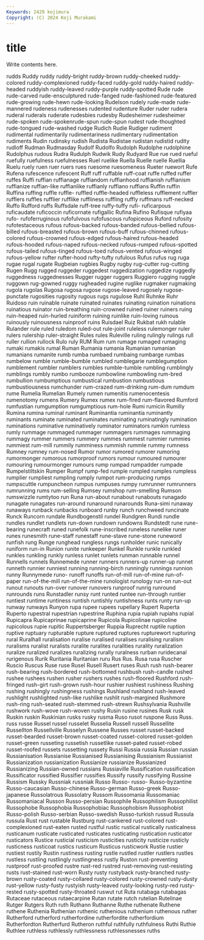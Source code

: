 ```yaml
---
Keywords: 2429 kojimura
Copyright: (C) 2024 Koji Murakami
---
```


# title

Write contents here.



 rudds Ruddy ruddy ruddy-bright ruddy-brown ruddy-cheeked ruddy-colored ruddy-complexioned ruddy-faced
ruddy-gold ruddy-haired ruddy-headed ruddyish ruddy-leaved ruddy-purple ruddy-spotted Rude rude rude-carved
rude-ensculptured rude-fanged rude-fashioned rude-featured rude-growing rude-hewn rude-looking Rudelson rudely rude-made
rude-mannered rudeness rudenesses rudented rudenture Ruder ruder rudera ruderal ruderals
ruderate rudesbies rudesby Rudesheimer rudesheimer rude-spoken rude-spokenrude-spun rude-spun rudest rude-thoughted
rude-tongued rude-washed rudge Rudich Rudie Rudiger rudiment rudimental rudimentarily rudimentariness
rudimentary rudimentation rudiments Rudin rudinsky rudish Rudista Rudistae rudistan rudistid
rudity rudloff Rudman Rudmasday Rudolf Rudolfo Rudolph Rudolphe rudolphine Rudolphus
rudous Rudra Rudulph Rudwik Rudy Rudyard Rue rue rued rueful
ruefully ruefulness ruefulnesses Ruel ruelike Ruella Ruelle ruelle Ruellia Ruelu
ruely ruen ruer ruers rues ruesome ruesomeness Rueter ruewort Rufe
Rufena rufescence rufescent Ruff ruff ruffable ruff-coat ruffe ruffed ruffer
ruffes Ruffi ruffian ruffianage ruffiandom ruffianhood ruffianish ruffianism ruffianize ruffian-like
ruffianlike ruffianly ruffiano ruffians Ruffin ruffin Ruffina ruffing ruffle ruffle-
ruffled ruffle-headed ruffleless rufflement ruffler rufflers ruffles rufflier rufflike ruffliness
ruffling ruffly ruffmans ruff-necked Ruffo Rufford ruffs Ruffsdale ruff-tree ruffy-tuffy
rufi- ruficarpous ruficaudate ruficoccin ruficornate rufigallic Rufina Rufino Rufisque rufiyaa
rufo- rufoferruginous rufofulvous rufofuscous rufopiceous Ruford rufosity rufotestaceous rufous rufous-backed
rufous-banded rufous-bellied rufous-billed rufous-breasted rufous-brown rufous-buff rufous-chinned rufous-colored rufous-crowned rufous-edged
rufous-haired rufous-headed rufous-hooded rufous-naped rufous-necked rufous-rumped rufous-spotted rufous-tailed rufous-tinged rufous-toed
rufous-vented rufous-winged rufous-yellow rufter rufter-hood rufty-tufty rufulous Rufus rufus rug
ruga rugae rugal rugate Rugbeian rugbies Rugby rugby rug-cutter rug-cutting
Rugen Rugg rugged ruggeder ruggedest ruggedization ruggedize ruggedly ruggedness ruggednesses
Rugger rugger ruggers Ruggiero rugging ruggle ruggown rug-gowned ruggy rugheaded
rugine ruglike rugmaker rugmaking rugola rugolas Rugosa rugosa rugose rugose-leaved
rugosely rugose-punctate rugosities rugosity rugous rugs rugulose Ruhl Ruhnke Ruhr
Ruidoso ruin ruinable ruinate ruinated ruinates ruinating ruination ruinations ruinatious
ruinator ruin-breathing ruin-crowned ruined ruiner ruiners ruing ruin-heaped ruin-hurled ruiniform
ruining ruinlike ruin-loving ruinous ruinously ruinousness ruinproof ruins Ruisdael Ruiz
Rukbat rukh rulable Rulander rule ruled ruledom ruled-out rule-joint ruleless
rulemonger ruler rulers rulership ruler-straight Rules rules Ruleville ruling rulingly
rulings rull ruller rullion rullock Rulo ruly RUM Rum rum
rumage rumaged rumaging rumaki rumakis rumal Ruman Rumania rumania Rumanian
rumanian rumanians rumanite rumb rumba rumbaed rumbaing rumbarge rumbas rumbelow
rumble rumble-bumble rumbled rumblegarie rumblegumption rumblement rumbler rumblers rumbles rumble-tumble
rumbling rumblingly rumblings rumbly rumbo rumbooze rumbowline rumbowling rum-bred rumbullion
rumbumptious rumbustical rumbustion rumbustious rumbustiousness rumchunder rum-crazed rum-drinking rum-dum rumdum
rume Rumelia Rumelian Rumely rumen rumenitis rumenocentesis rumenotomy rumens Rumery
Rumex rumex rum-fired rum-flavored Rumford rumfustian rumgumption rumgumptious rum-hole Rumi
rumicin Rumilly Rumina rumina ruminal ruminant Ruminantia ruminantia ruminantly ruminants
ruminate ruminated ruminates ruminating ruminatingly rumination ruminations ruminative ruminatively ruminator
ruminators rumkin rumless rumly rummage rummaged rummager rummagers rummages rummaging
rummagy rummer rummers rummery rummes rummest rummier rummies rummiest rum-mill
rummily rumminess rummish rummle rummy rumness Rumney rumney rum-nosed Rumor
rumor rumored rumorer rumoring rumormonger rumorous rumorproof rumors rumour rumoured
rumourer rumouring rumourmonger rumours rump rumpad rumpadder rumpade Rumpelstiltskin Rumper
Rumpf rump-fed rumple rumpled rumples rumpless rumplier rumpliest rumpling rumply
rumpot rum-producing rumps rumpscuttle rumpuncheon rumpus rumpuses rumpy rumrunner rumrunners
rumrunning rums rum-selling Rumsey rumshop rum-smelling Rumson rumswizzle rumtytoo run
Runa run-about runabout runabouts runagado runagate runagates run-around runaround runarounds
Runa-simi runaway runaways runback runbacks runboard runby runch runchweed runcinate
Runck Runcorn rundale Rundbogenstil rundel Rundgren Rundi rundle rundles rundlet
rundlets run-down rundown rundowns Rundstedt rune rune-bearing runecraft runed runefolk
rune-inscribed runeless runelike runer runes runesmith rune-staff runestaff rune-stave rune-stone
runeword runfish rung Runge runghead rungless rungs runholder runic runically
runiform run-in Runion runite runkeeper Runkel Runkle runkle runkled runkles
runkling runkly runless runlet runlets runman runnable runnel Runnells runnels
Runnemede runner runners runners-up runner-up runnet runneth runnier runniest running
running-birch runningly runnings runnion runny Runnymede runo- runoff runoffs run-of-mill
run-of-mine run-of-paper run-of-the-mill run-of-the-mine runologist runology run-on run-out runout runouts
run-over runover runovers runproof runrig runround runrounds runs Runstadler runsy
runt runted runtee run-through runtier runtiest runtime runtiness runtish runtishly
runtishness runts runty run-up runway runways Runyon rupa rupee rupees
rupellary Rupert Ruperta Ruperto rupestral rupestrian rupestrine Ruphina rupia rupiah
rupiahs rupial Rupicapra Rupicaprinae rupicaprine Rupicola Rupicolinae rupicoline rupicolous rupie
rupitic Ruppertsberger Ruppia Ruprecht ruptile ruption ruptive ruptuary rupturable rupture
ruptured ruptures rupturewort rupturing rural Ruralhall ruralisation ruralise ruralised ruralises
ruralising ruralism ruralisms ruralist ruralists ruralite ruralites ruralities rurality ruralization
ruralize ruralized ruralizes ruralizing rurally ruralness rurban ruridecanal rurigenous Rurik
Ruritania Ruritanian ruru Rus Rus. Rusa rusa Ruscher Ruscio Ruscus
Ruse ruse Rusel Rusell Rusert ruses Rush rush rush-bearer rush-bearing
rush-bordered rush-bottomed rushbush rush-candle rushed rushee rushees rushen rusher rushers
rushes rush-floored Rushford rush-fringed rush-girt rush-grown rush-hour rushier rushiest rushiness
Rushing rushing rushingly rushingness rushings Rushland rushland rush-leaved rushlight rushlighted
rush-like rushlike rushlit rush-margined Rushmore rush-ring rush-seated rush-stemmed rush-strewn Rushsylvania
Rushville rushwork rush-wove rush-woven rushy Rusin rusine rusines Rusk rusk
Ruskin ruskin Ruskinian rusks rusky rusma Ruso rusot ruspone Russ
Russ. russ russe Russel russel russelet Russelia Russell russell Russellite
Russellton Russellville Russelyn Russene Russes russet russet-backed russet-bearded russet-brown russet-coated
russet-colored russet-golden russet-green russeting russetish russetlike russet-pated russet-robed russet-roofed russets
russetting russety Russi Russia russia Russian russian Russianisation Russianise Russianised
Russianising Russianism Russianist Russianization russianization Russianize russianize Russianized Russianizing Russian-owned
russians Russiaville Russification russification Russificator russified Russifier russifies Russify russify
russifying Russine Russism Russky Russniak russniak Russo Russo- russo- Russo-byzantine
Russo-caucasian Russo-chinese Russo-german Russo-greek Russo-japanese Russolatrous Russolatry Russom Russomania Russomaniac
Russomaniacal Russon Russo-persian Russophile Russophilism Russophilist Russophobe Russophobia Russophobiac Russophobism
Russophobist Russo-polish Russo-serbian Russo-swedish Russo-turkish russud Russula russula Rust rust
rustable Rustburg rust-cankered rust-colored rust-complexioned rust-eaten rusted rustful rustic rustical
rustically rusticalness rusticanum rusticate rusticated rusticates rusticating rustication rusticator rusticators
Rustice rusticial rusticism rusticities rusticity rusticize rusticly rusticness rusticoat rustics
rusticum Rusticus rusticwork Rustie rustier rustiest rustily Rustin rustiness rusting
rustle rustled rustler rustlers rustles rustless rustling rustlingly rustlingness rustly
Ruston rust-preventing rustproof rust-proofed rustre rust-red rustred rust-removing rust-resisting rusts
rust-stained rust-worn Rusty rusty rustyback rusty-branched rusty-brown rusty-coated rusty-collared rusty-colored
rusty-crowned rusty-dusty rust-yellow rusty-fusty rustyish rusty-leaved rusty-looking rusty-red rusty-rested rusty-spotted
rusty-throated ruswut rut Ruta rutabaga rutabagas Rutaceae rutaceous rutaecarpine Rutan
rutate rutch rutelian Rutelinae Rutger Rutgers Ruth ruth Ruthann Ruthanne
Ruthe ruthenate Ruthene ruthene Ruthenia Ruthenian ruthenic ruthenious ruthenium ruthenous
ruther Rutherford rutherford rutherfordine rutherfordite rutherfordium Rutherfordton Rutherfurd Rutheron ruthful
ruthfully ruthfulness Ruthi Ruthie Ruthlee ruthless ruthlessly ruthlessness ruthlessnesses ruths
